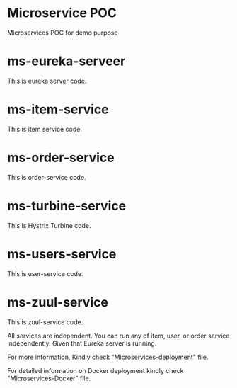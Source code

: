 # Microservice POC
Microservices POC for demo purpose

# ms-eureka-serveer
This is eureka server code.

# ms-item-service
This is item service code.

# ms-order-service
This is order-service code.

# ms-turbine-service
This is Hystrix Turbine code.

# ms-users-service
This is user-service code.

# ms-zuul-service
This is zuul-service code.

All services are independent.
You can run any of item, user, or order service independently. Given that Eureka server is running.

For more information, Kindly check "Microservices-deployment" file.

For detailed information on Docker deployment kindly check "Microservices-Docker" file.
